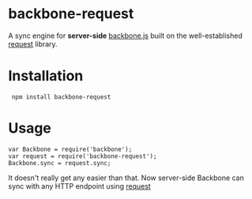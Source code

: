 # backbone-request

A sync engine for **server-side** [backbone.js](http://backbonejs.org) built on the well-established [request](http://github.com/mikeal/request) library.


# Installation

     npm install backbone-request

# Usage

    var Backbone = require('backbone');
    var request = require('backbone-request');
    Backbone.sync = request.sync;

It doesn't really get any easier than that. Now server-side Backbone can sync with any HTTP endpoint using [request](http://github.com/mikeal/request) 